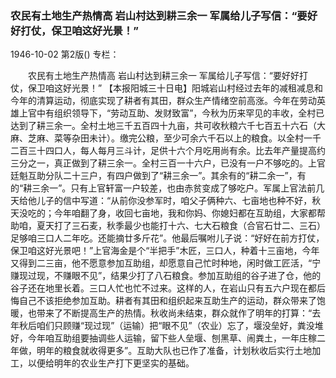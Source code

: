### 农民有土地生产热情高  岩山村达到耕三余一  军属给儿子写信：“要好好打仗，保卫咱这好光景！”

1946-10-02
第2版()
专栏：

　　农民有土地生产热情高
    岩山村达到耕三余一
    军属给儿子写信：“要好好打仗，保卫咱这好光景！”
    【本报阳城三十日电】阳城岩山村经过去年的减租减息和今年的清算运动，彻底实现了耕者有其田，群众生产情绪空前高涨。今年在劳动英雄上官中有组织领导下，“劳动互助、发财致富”，今秋为历来罕见的丰收，全村已达到了耕三余一。全村土地三千五百四十九亩，共可收秋粮六千七百五十六石（大麻、芝麻、菜等杂田未计）。缴完公粮，至少可余六千石以上的粮食。以全村一千二百三十四口人，每人每月三斗计，足供十六个月吃用尚有余。比去年产量提高约三分之一，真正做到了耕三余一。全村三百一十六户，已没有一户不够吃的。上官廷魁互助分队二十三户，有四户做到了“耕三余一”。其余有的“耕二余一”，有的“耕三余一”。只有上官轩富一户较差，也由赤贫变成了够吃户。军属上官法前几天给他儿子的信中写道：“从前你没参军时，咱父子俩种六、七亩地也种不好，秋天没吃的；今年咱翻了身，收回七亩地，我和你妈、你媳妇都在互助组，大家都帮助咱，夏天打了三石麦，秋季最少也能打十六、七大石粮食（合官石廿二、三石）足够咱三口人二年吃。还能摘廿多斤花”。他最后嘱咐儿子说：“好好在前方打仗，保卫咱这好光景吧！”上官海金是个“半把手”木匠，三口人，种着十三亩地，今年又得到二三亩，他不愿意参加互助组，却愿意自己忙时种地，闲时做工匠活，“宁赚现过现，不赚眼不见”，结果少打了八石粮食。参加互助组的谷子进了仓，他的谷子还在地里长着。三口人忙也忙不过来。这样的人，在岩山只有五六户现在都后悔自己不该拒绝参加互助。耕者有其田和组织起来互助生产的运动，群众带来了饱暖，也带来了不断提高生产的热情。秋收尚未结束，群众就作了明年的打算：“去年秋后咱们只顾赚“现过现”（运输）把“眼不见”（农业）忘了，堰没垒好，粪没堆好，今年咱互助组要抽调些人运输，留下些人垒堰、刨黑草、闹粪土，一年庄稼二年做，明年的粮食就收得更多”。互助大队也已作了准备，计划秋收后实行土地加工，以便给明年的农业生产打下更坚实的基础。
